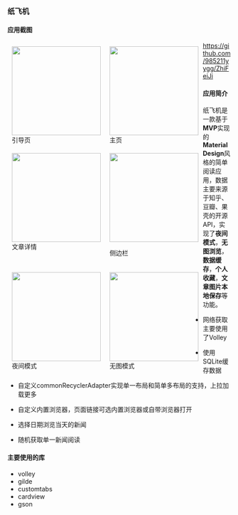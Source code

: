 ### **纸飞机**
#### 应用截图
<div>

<div style="float:left;border:solid 1px 000;margin:10px;"><img src="https://github.com/985211yygg/ZhiFeiJi/blob/master/screenShots/1.png?raw=true" width="200" >
<div>引导页</div>
</div>

<div style="float:left;border:solid 1px 000;margin:10px;"><img src="https://github.com/985211yygg/ZhiFeiJi/blob/master/screenShots/2.png?raw=true" width="200">
<div >主页</div>
</div>

<div style="float:left;border:solid 1px 000;margin:10px;"><img src="https://github.com/985211yygg/ZhiFeiJi/blob/master/screenShots/3.png?raw=true" width="200" >
<div>文章详情</div>
</div>

<div style="float:left;border:solid 1px 000;margin:10px;"><img src="https://github.com/985211yygg/ZhiFeiJi/blob/master/screenShots/4.png?raw=true" width="200">
<div><p >侧边栏</p></div>
</div>

<div style="float:left;border:solid 1px 000;margin:10px;"><img src="https://github.com/985211yygg/ZhiFeiJi/blob/master/screenShots/dn.png?raw=true" width="200" >
<div>夜间模式</div>
</div>

<div style="float:left;border:solid 1px 000;margin:10px;"><img src="https://github.com/985211yygg/ZhiFeiJi/blob/master/screenShots/no_picture.png?raw=true" width="200">
<div>无图模式</div>
</div>
</div>

https://github.com/985211yygg/ZhiFeiJi

#### 应用简介
纸飞机是一款基于**MVP**实现的**Material Design**风格的简单阅读应用，数据主要来源于知乎、豆瓣、果壳的开源API，实现了**夜间模式**，**无图浏览**，**数据缓存**，**个人收藏**，**文章图片本地保存**等功能。
- 网络获取主要使用了Volley

- 使用SQLite缓存数据

- 自定义commonRecyclerAdapter实现单一布局和简单多布局的支持，上拉加载更多

- 自定义内置浏览器，页面链接可选内置浏览器或自带浏览器打开

- 选择日期浏览当天的新闻

- 随机获取单一新闻阅读

#### 主要使用的库
- volley
- gilde
- customtabs
- cardview
- gson
